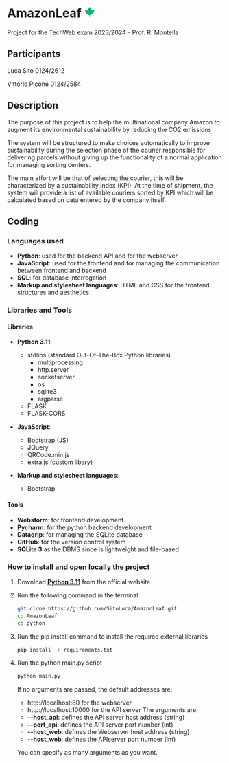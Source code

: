 # AmazonLeaf <img src="https://raw.githubusercontent.com/SitoLuca/AmazonLeaf/master/Pages/IMG/AmazonLeaflogo-transformed-min.webp?token=GHSAT0AAAAAACJHRM6YOIXII3467BGSIRS6ZMEJUVA" alt="drawing" width="5%"/>

Project for the TechWeb exam 2023/2024 - Prof. R. Montella  

## Participants
Luca Sito 0124/2612

Vittorio Picone 0124/2584

## Description
The purpose of this project is to help the multinational company Amazon to augment its environmental sustainability by reducing the CO2 emissions

The system will be structured to make choices automatically to improve sustainability during the selection phase of the courier responsible for delivering parcels without giving up the functionality of a normal application for managing sorting centers. 

The main effort will be that of selecting the courier, this will be characterized by a sustainability index (KPI).
At the time of shipment, the system will provide a list of available couriers sorted by KPI which will be calculated based on data entered by the company itself.

## Coding
### Languages used
- **Python**: 
    used for the backend API and for the webserver
- **JavaScript**:
    used for the frontend and for managing the communication between frontend and backend 
- **SQL**:
    for database interrogation
- **Markup and stylesheet languages**:
    HTML and CSS for the frontend structures and aesthetics
### Libraries and Tools
#### Libraries
- **Python 3.11**:
    - stdlibs (standard Out-Of-The-Box Python libraries)
      -  multiprocessing
      - http.server
      - socketserver
      - os
      - sqlite3
      - argparse
    - FLASK
    - FLASK-CORS

- **JavaScript**:
  - Bootstrap (JS)
  - JQuery
  - QRCode.min.js
  - extra.js (custom libary)

- **Markup and stylesheet languages**:
    - Bootstrap

#### Tools
- **Webstorm**:
  for frontend development
- **Pycharm**:
  for the python backend development
- **Datagrip**:
  for managing the SQLite database
- **GitHub**:
  for the version control system
- **SQLite 3**
  as the DBMS since is lightweight and file-based

### How to install and open locally the project
1. Download **[Python 3.11](https://www.python.org/downloads/release/python-3110/)** from the official website
2. Run the following command in the terminal
    ```bash
   git clone https://github.com/SitoLuca/AmazonLeaf.git
   cd AmazonLeaf
   cd python
    ```
3. Run the pip install command to install the required external libraries 
    ```bash
    pip install -r requirements.txt
    ```
4. Run the python main.py script 
    ```bash
    python main.py
    ```
   If no arguments are passed, the default addresses are:
    - http://localhost:80 for the webserver
    - http://localhost:10000 for the API server
   The arguments are:
    - **--host_api**: defines the API server host address (string)
    - **--port_api**: defines the API server port number (int)
    - **--host_web**: defines the Webserver host address (string)
    - **--host_web**: defines the APIserver port number (int)

   You can specify as many arguments as you want.




